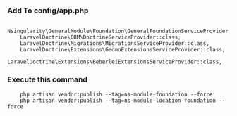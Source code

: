 ### Add To config/app.php
        Nsingularity\GeneralModule\Foundation\GeneralFoundationServiceProvider::class,
        LaravelDoctrine\ORM\DoctrineServiceProvider::class,
        LaravelDoctrine\Migrations\MigrationsServiceProvider::class,
        LaravelDoctrine\Extensions\GedmoExtensionsServiceProvider::class,
        LaravelDoctrine\Extensions\BeberleiExtensionsServiceProvider::class,

### Execute this command
        php artisan vendor:publish --tag=ns-module-foundation --force
        php artisan vendor:publish --tag=ns-module-location-foundation --force


